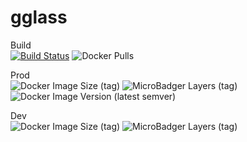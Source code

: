 # gglass

Build  
 [![Build Status](https://travis-ci.com/Zaephor/gglass.svg?branch=master)](https://travis-ci.com/Zaephor/gglass)
![Docker Pulls](https://img.shields.io/docker/pulls/zaephor/gglass)

Prod  
![Docker Image Size (tag)](https://img.shields.io/docker/image-size/zaephor/gglass/latest)
![MicroBadger Layers (tag)](https://img.shields.io/microbadger/layers/zaephor/gglass/latest)
![Docker Image Version (latest semver)](https://img.shields.io/docker/v/zaephor/gglass?sort=semver)

Dev  
![Docker Image Size (tag)](https://img.shields.io/docker/image-size/zaephor/gglass/dev)
![MicroBadger Layers (tag)](https://img.shields.io/microbadger/layers/zaephor/gglass/dev)

